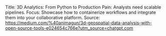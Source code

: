 Title: 3D Analytics: From Python to Production
Pain: Analysts need scalable pipelines.
Focus: Showcase how to containerize workflows and integrate them into your collaborative platform.
Source: https://medium.com/%40animagun/3d-geospatial-data-analysis-with-open-source-tools-e024654c766e?utm_source=chatgpt.com
